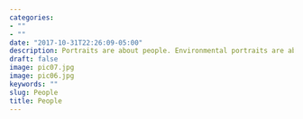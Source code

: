```yaml
---
categories:
- ""
- ""
date: "2017-10-31T22:26:09-05:00"
description: Portraits are about people. Environmental portraits are about people and what they do with their lives. They are about the kind of house a person lives in and how they decorate it; about what kind of work they do and where they do it; about the surroundings they choose and the things they surround themselves with. Environmental portraits seek to convey an idea about a person by combining portraiture with a sense of place.
draft: false
image: pic07.jpg
image: pic06.jpg
keywords: ""
slug: People
title: People
---
```

